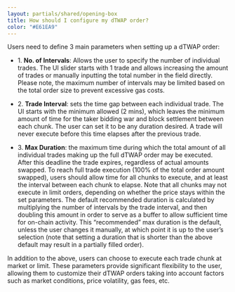 ```yaml
---
layout: partials/shared/opening-box
title: How should I configure my dTWAP order?
color: "#E61EA9"
---
```


Users need to define 3 main parameters when setting up a dTWAP order:

- 1\. **No. of Intervals**: Allows the user to specify the number of individual trades. The UI slider starts with 1 trade and allows increasing the amount of trades or manually inputting the total number in the field directly. Please note, the maximum number of intervals may be limited based on the total order size to prevent excessive gas costs.

- 2\. **Trade Interval**: sets the time gap between each individual trade. The UI starts with the minimum allowed (2 mins), which leaves the minimum amount of time for the taker bidding war and block settlement between each chunk. The user can set it to be any duration desired. A trade will never execute before this time elapses after the previous trade.


- 3\. **Max Duration**: the maximum time during which the total amount of all individual trades making up the full dTWAP order may be executed. After this deadline the trade expires, regardless of actual amounts swapped. To reach full trade execution (100% of the total order amount swapped), users should allow time for all chunks to execute, and at least the interval between each chunk to elapse. Note that all chunks may not execute in limit orders, depending on whether the price stays within the set parameters. The default recommended duration is calculated by multiplying the number of intervals by the trade interval, and then doubling this amount in order to serve as a buffer to allow sufficient time for on-chain activity. This  “recommended” max duration is the default, unless the user changes it manually, at which point it is up to the user’s selection (note that setting a duration that is shorter than the above default may result in a partially filled order).

In addition to the above, users can choose to execute each trade chunk at market or limit. These parameters provide significant flexibility to the user, allowing them to customize their dTWAP orders taking into account factors such as market conditions, price volatility, gas fees, etc.
